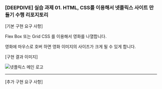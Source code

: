 ### [DEEPDIVE] 실습 과제 01. HTML, CSS를 이용해서 넷플릭스 사이트 만들기 수행 리포지토리

[기본 구현 요구 사항]

Flex Box 또는 Grid CSS 를 이용해서 영화를 나열합니다.

영화에 마우스로 호버 하면 영화 이미지의 사이즈가 크게 될 수 있게 합니다.

[구현 결과 이미지]

![넷플릭스 메인 로고](https://github.com/user-attachments/assets/49edf93f-ed77-4ecf-b558-99113ce62f98)

---

[추가 구현 요구 사항]
